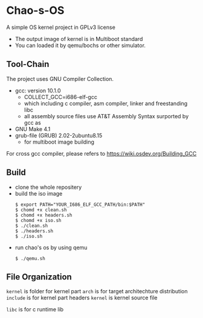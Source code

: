 # Chao-s-OS

A simple OS kernel project in GPLv3 license
- The output image of kernel is in Multiboot standard
- You can loaded it by qemu/bochs or other simulator.

## Tool-Chain

The project uses GNU Compiler Collection.
- gcc: version 10.1.0
    - COLLECT_GCC=i686-elf-gcc
    - which including c compiler, asm compiler, linker and freestanding libc
    - all assembly source files use AT&T Assembly Syntax surported by gcc as
- GNU Make 4.1
- grub-file (GRUB) 2.02-2ubuntu8.15
    - for multiboot image building

For cross gcc compiler, please refers to https://wiki.osdev.org/Building_GCC


## Build

- clone the whole repositery
- build the iso image
    ```
    $ export PATH="YOUR_I686_ELF_GCC_PATH/bin:$PATH"
    $ chomd +x clean.sh
    $ chomd +x headers.sh
    $ chomd +x iso.sh
    $ ./clean.sh
    $ ./headers.sh
    $ ./iso.sh
    ```
- run chao's os by using qemu
    ```
    $ ./qemu.sh
    ```


## File Organization
```kernel``` is folder for kernel part
    ```arch``` is for target architechture distribution
    ```include``` is for kernel part headers
    ```kernel``` is kernel source file

```libc``` is for c runtime lib
